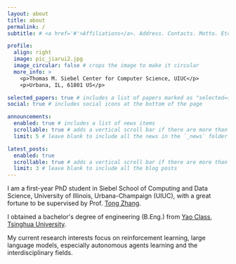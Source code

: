 ```yaml
---
layout: about
title: about
permalink: /
subtitle: # <a href='#'>Affiliations</a>. Address. Contacts. Motto. Etc.

profile:
  align: right
  image: pic_jiarui2.jpg
  image_circular: false # crops the image to make it circular
  more_info: >
    <p>Thomas M. Siebel Center for Computer Science, UIUC</p>
    <p>Urbana, IL, 61801 US</p>

selected_papers: true # includes a list of papers marked as "selected={true}"
social: true # includes social icons at the bottom of the page

announcements:
  enabled: true # includes a list of news items
  scrollable: true # adds a vertical scroll bar if there are more than 3 news items
  limit: 5 # leave blank to include all the news in the `_news` folder

latest_posts:
  enabled: true
  scrollable: true # adds a vertical scroll bar if there are more than 3 new posts items
  limit: 3 # leave blank to include all the blog posts
---
```


I am a first-year PhD student in Siebel School of Computing and Data Science, University of Illinois, Urbana-Champaign (UIUC), with a great fortune to be supervised
by Prof. <a href='https://tongzhang-ml.org/'>Tong Zhang</a>.

I obtained a bachelor's degree of engineering (B.Eng.) from <a href='https://iiis.tsinghua.edu.cn/en/'>Yao Class</a>, <a href='https://www.tsinghua.edu.cn/en/'>Tsinghua University</a>. 

My current research interests focus on reinforcement learning, large language models, especially autonomous agents learning and the interdisciplinary fields.